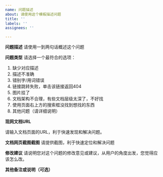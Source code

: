 ```yaml
---
name: 问题描述
about: 请使用这个模板描述问题
title: ''
labels: ''
assignees: ''

---
```


**问题描述**
请使用一到两句话概述这个问题

**问题类型**
请选择一个最符合的选项：

1. 缺少对应描述
2. 描述不准确
3. 错别字/用词错误
4. 链接跳转失败，单击该链接返回404
5. 图片挂了
6. 文档架构不合理，有些文档层级太深了，不好找
7. 使用页面右上方的搜索框没找到想找的东西
8. 其他问题（请详细说明）

**现网文档URL**

请输入文档页面的URL，利于快速发现和解决问题。

**文档网页截图截图**
请提供截图，利于快速定位和解决问题

**修改建议**
请说明您对这个问题的修改意见或建议，从用户的角度出发，您觉得应该怎么改。

**其他备注或说明（可选）**
